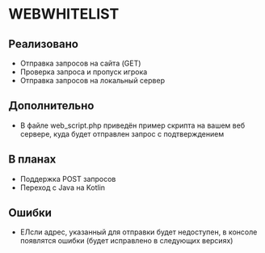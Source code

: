 # WEBWHITELIST


## Реализовано
- Отправка запросов на сайта (GET)
- Проверка запроса и пропуск игрока
- Отправка запросов на локальный сервер

## Дополнительно
- В файле web_script.php приведён пример скрипта на вашем веб сервере, куда будет отправлен запрос с подтверждением

## В планах
- Поддержка POST запросов
- Переход с Java на Kotlin

## Ошибки
- ЕЛсли адрес, указанный для отправки будет недоступен, в консоле появлятся ошибки (будет исправлено в следующих версиях)
